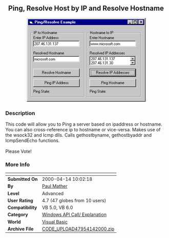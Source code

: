 ﻿<div align="center">

## Ping, Resolve Host by IP and Resolve Hostname

<img src="PIC2000414104144584.gif">
</div>

### Description

This code will allow you to Ping a server based on ipaddress or hostname. You can also cross-reference ip to hostname or vice-versa. Makes use of the wsock32 and Icmp dlls. Calls gethostbyname, gethostbyaddr and IcmpSendEcho functions.<BR><BR>Please Vote!<BR>
 
### More Info
 


<span>             |<span>
---                |---
**Submitted On**   |2000-04-14 10:02:18
**By**             |[Paul Mather](https://github.com/Planet-Source-Code/PSCIndex/blob/master/ByAuthor/paul-mather.md)
**Level**          |Advanced
**User Rating**    |4.7 (47 globes from 10 users)
**Compatibility**  |VB 5\.0, VB 6\.0
**Category**       |[Windows API Call/ Explanation](https://github.com/Planet-Source-Code/PSCIndex/blob/master/ByCategory/windows-api-call-explanation__1-39.md)
**World**          |[Visual Basic](https://github.com/Planet-Source-Code/PSCIndex/blob/master/ByWorld/visual-basic.md)
**Archive File**   |[CODE\_UPLOAD47954142000\.zip](https://github.com/Planet-Source-Code/paul-mather-ping-resolve-host-by-ip-and-resolve-hostname__1-4664/archive/master.zip)








